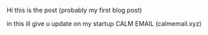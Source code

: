 Hi this is the post (probably my first blog post)

in this ill give u update on my startup CALM EMAIL (calmemail.xyz)

